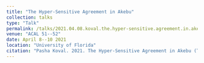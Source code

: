 ```yaml
---
title: "The Hyper-Sensitive Agreement in Akebu"
collection: talks
type: "Talk"
permalink: /talks/2021.04.08.koval.the.hyper-sensitive.agreement.in.akebu
venue: "ACAL 51--52"
date: April 8--10 2021
location: "University of Florida"
citation: "Pasha Koval. 2021. The Hyper-Sensitive Agreement in Akebu (Talk). ACAL 51--52. University of Florida. April 8--10."
---
```

